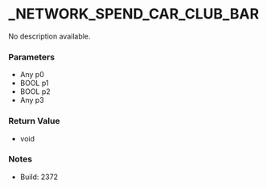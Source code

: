 # _NETWORK_SPEND_CAR_CLUB_BAR

No description available.

### Parameters
* Any p0
* BOOL p1
* BOOL p2
* Any p3

### Return Value
* void

### Notes
* Build: 2372

